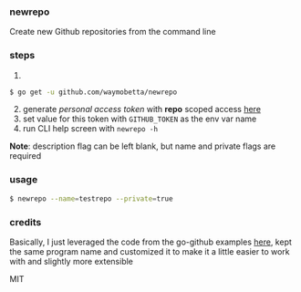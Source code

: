 ### newrepo

Create new Github repositories from the command line

### steps
1. 
```bash 
$ go get -u github.com/waymobetta/newrepo
```
2. generate _personal access token_ with **repo** scoped access [here](https://github.com/settings/tokens)
3. set value for this token with `GITHUB_TOKEN` as the env var name
4. run CLI help screen with `newrepo -h`

**Note**: description flag can be left blank, but name and private flags are required

### usage

```bash
$ newrepo --name=testrepo --private=true
```

### credits

Basically, I just leveraged the code from the go-github examples [here](https://github.com/google/go-github/blob/master/example/newrepo/main.go), kept the same program name and customized it to make it a little easier to work with and slightly more extensible

MIT
